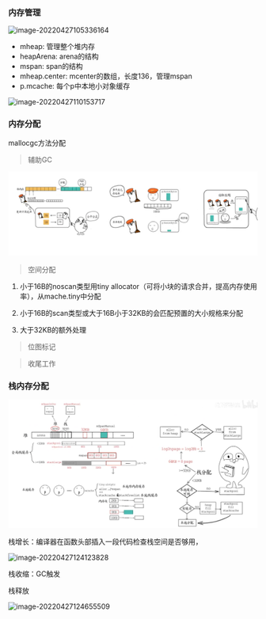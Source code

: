  ### 内存管理

![image-20220427105336164](/Users/chengjin/my-github/blog/jimDevil.github.io/images/image-20220427105336164.png)



+ mheap: 管理整个堆内存
+ heapArena: arena的结构
+ mspan: span的结构
+ mheap.center: mcenter的数组，长度136，管理mspan
+ p.mcache: 每个p中本地小对象缓存





![image-20220427110153717](/Users/chengjin/my-github/blog/jimDevil.github.io/images/image-20220427110153717.png)

### 内存分配

mallocgc方法分配

> 辅助GC 

![image-20220427122214540](../images/image-20220427122214540.png)

> 空间分配

1. 小于16B的noscan类型用tiny allocator（可将小块的请求合并，提高内存使用率），从mache.tiny中分配  

2. 小于16B的scan类型或大于16B小于32KB的会匹配预置的大小规格来分配 

3. 大于32KB的额外处理

> 位图标记



> 收尾工作





### 栈内存分配

![image-20220427124750058](../images/image-20220427124750058.png)

栈增长：编译器在函数头部插入一段代码检查栈空间是否够用，

![image-20220427124123828](/Users/chengjin/my-github/blog/jimDevil.github.io/images/image-20220427124123828.png)

栈收缩：GC触发 



栈释放

![image-20220427124655509](/Users/chengjin/my-github/blog/jimDevil.github.io/images/image-20220427124655509.png)